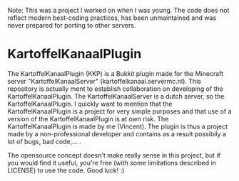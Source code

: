 Note: This was a project I worked on when I was young. The code does not reflect modern best-coding practices, has been unmaintained and was never prepared for porting to other servers.

KartoffelKanaalPlugin
=====================

The KartoffelKanaalPlugin (KKP) is a Bukkit plugin made for the Minecraft server "KartoffelKanaalServer" (kartoffelkanaal.servermc.nl).
This repository is actually ment to establish collaboration on developing of the KartoffelKanaalPlugin. The KartoffelKanaalServer is a dutch server, so the KartoffelKanaalPlugin.
I quickly want to mention that the KartoffelKanaalPlugin is a project for very simple purposes and that use of a version of the KartoffelKanaalPlugin is at own risk. The KartoffelKanaalPlugin is made by me (Vincent). The plugin is thus a project made by a non-professional developer and contains as a result possibily a lot of bugs, bad code,... .

The opensource concept doesn't make really sense in this project, but if you would find it useful, you're free (with some limitations described in LICENSE) to use the code. Good luck! :)
